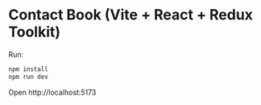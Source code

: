 # Contact Book (Vite + React + Redux Toolkit)

Run:
```bash
npm install
npm run dev
```

Open http://localhost:5173

